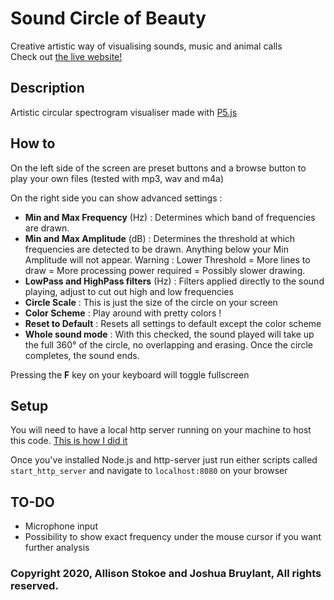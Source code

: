 # Sound Circle of Beauty
Creative artistic way of visualising sounds, music and animal calls  
Check out [the live website!](https://frazic.github.io/Sound_Circle_of_Beauty/)

## Description
Artistic circular spectrogram visualiser made with [P5.js](https://p5js.org/)

## How to
On the left side of the screen are preset buttons and a browse button to play your own files (tested with mp3, wav and m4a)

On the right side you can show advanced settings : 
- **Min and Max Frequency** (Hz) : Determines which band of frequencies are drawn.
- **Min and Max Amplitude** (dB) : Determines the threshold at which frequencies are detected to be drawn. Anything below your Min Amplitude will not appear. Warning : Lower Threshold = More lines to draw = More processing power required = Possibly slower drawing.
- **LowPass and HighPass filters** (Hz) : Filters applied directly to the sound playing, adjust to cut out high and low frequencies
- **Circle Scale** : This is just the size of the circle on your screen
- **Color Scheme** : Play around with pretty colors !
- **Reset to Default** : Resets all settings to default except the color scheme
- **Whole sound mode** : With this checked, the sound played will take up the full 360° of the circle, no overlapping and erasing. Once the circle completes, the sound ends. 

Pressing the **F** key on your keyboard will toggle fullscreen

## Setup
You will need to have a local http server running on your machine to host this code. 
[This is how I did it](https://github.com/processing/p5.js/wiki/Local-server#node-http-server)

Once you've installed Node.js and http-server just run either scripts called `start_http_server` and navigate to `localhost:8080` on your browser

## TO-DO
- Microphone input
- Possibility to show exact frequency under the mouse cursor if you want further analysis

### Copyright 2020, Allison Stokoe and Joshua Bruylant, All rights reserved.
